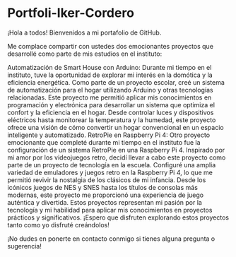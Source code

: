 # Portfoli-Iker-Cordero
¡Hola a todos! Bienvenidos a mi portafolio de GitHub.

Me complace compartir con ustedes dos emocionantes proyectos que desarrollé como parte de mis estudios en el instituto:

Automatización de Smart House con Arduino:
Durante mi tiempo en el instituto, tuve la oportunidad de explorar mi interés en la domótica y la eficiencia energética. Como parte de un proyecto escolar, creé un sistema de automatización para el hogar utilizando Arduino y otras tecnologías relacionadas. Este proyecto me permitió aplicar mis conocimientos en programación y electrónica para desarrollar un sistema que optimiza el confort y la eficiencia en el hogar. Desde controlar luces y dispositivos eléctricos hasta monitorear la temperatura y la humedad, este proyecto ofrece una visión de cómo convertir un hogar convencional en un espacio inteligente y automatizado.
RetroPie en Raspberry Pi 4:
Otro proyecto emocionante que completé durante mi tiempo en el instituto fue la configuración de un sistema RetroPie en una Raspberry Pi 4. Inspirado por mi amor por los videojuegos retro, decidí llevar a cabo este proyecto como parte de un proyecto de tecnología en la escuela. Configuré una amplia variedad de emuladores y juegos retro en la Raspberry Pi 4, lo que me permitió revivir la nostalgia de los clásicos de mi infancia. Desde los icónicos juegos de NES y SNES hasta los títulos de consolas más modernas, este proyecto me proporcionó una experiencia de juego auténtica y divertida.
Estos proyectos representan mi pasión por la tecnología y mi habilidad para aplicar mis conocimientos en proyectos prácticos y significativos. ¡Espero que disfruten explorando estos proyectos tanto como yo disfruté creándolos!

¡No dudes en ponerte en contacto conmigo si tienes alguna pregunta o sugerencia!
